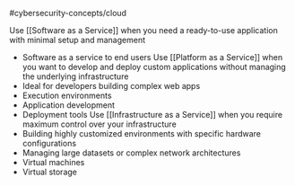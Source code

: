 #cybersecurity-concepts/cloud 

Use [[Software as a Service]] when you need a ready-to-use application with minimal setup and management
- Software as a service to end users
Use [[Platform as a Service]] when you want to develop and deploy custom applications without managing the underlying infrastructure 
- Ideal for developers building complex web apps
- Execution environments
- Application development
- Deployment tools
Use [[Infrastructure as a Service]] when you require maximum control over your infrastructure 
- Building highly customized environments with specific hardware configurations
- Managing large datasets or complex network architectures
- Virtual machines
- Virtual storage